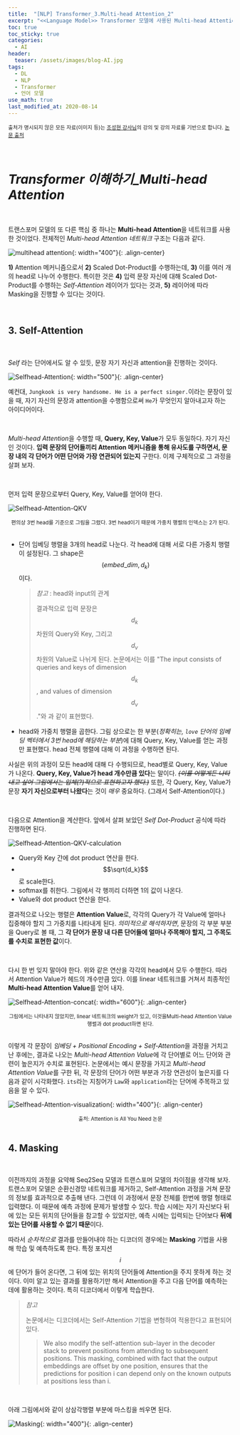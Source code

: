 ```yaml
---
title:  "[NLP] Transformer_3.Multi-head Attention_2"
excerpt: "<<Language Model>> Transformer 모델에 사용된 Multi-head Attention을 알아 보자."
toc: true
toc_sticky: true
categories:
  - AI
header:
  teaser: /assets/images/blog-AI.jpg
tags:
  - DL
  - NLP
  - Transformer
  - 언어 모델
use_math: true
last_modified_at: 2020-08-14
---
```




<sup>출처가 명시되지 않은 모든 자료(이미지 등)는 [조성현 강사님](https://blog.naver.com/chunjein)의 강의 및 강의 자료를 기반으로 합니다. [논문 출처](https://arxiv.org/abs/1706.03762) </sup> 

<br>

# *Transformer 이해하기_Multi-head Attention*

<br>



 트랜스포머 모델의 또 다른 핵심 중 하나는 **Multi-head Attention**을 네트워크를 사용한 것이었다. 전체적인 *Multi-head Attention 네트워크* 구조는 다음과 같다.

![multihead attention]({{site.url}}/assets/images/multihead-attention.png){: width="400"}{: .align-center}

 **1)** Attention 메커니즘으로서 **2)** Scaled Dot-Product를 수행하는데, **3)** 이를 여러 개의 head로 나누어 수행한다. 특이한 것은 **4)** 입력 문장 자신에 대해 Scaled Dot-Product를 수행하는 *Self-Attention* 레이어가 있다는 것과, **5)** 레이어에 따라 Masking을 진행할 수 있다는 것이다.

<br>

## 3. Self-Attention

<br>

 *Self* 라는 단어에서도 알 수 있듯, 문장 자기 자신과 attention을 진행하는 것이다.

![Selfhead-Attention]({{site.url}}/assets/images/self-attention.png){: width="500"}{: .align-center}

 예컨대, `Jungkook is very handsome. He is a perfect singer.`이라는 문장이 있을 때, 자기 자신의 문장과 attention을 수행함으로써 `He`가 무엇인지 알아내고자 하는 아이디어이다.

<br>

 *Multi-head Attention*을 수행할 때, **Query, Key, Value**가 모두 동일하다. 자기 자신인 것이다. **입력 문장의 단어들끼리 Attention 메커니즘을 통해 유사도를 구하면서, 문장 내의 각 단어가 어떤 단어와 가장 연관되어 있는지** 구한다. 이제 구체적으로 그 과정을 살펴 보자.

<br>



 먼저 입력 문장으로부터 Query, Key, Value를 얻어야 한다.

![Selfhead-Attention-QKV]({{site.url}}/assets/images/self-attention-qkv.png)

<center><sup>편의상 3번 head를 기준으로 그림을 그렸다. 3번 head이기 때문에 가중치 행렬의 인덱스는 2가 된다.</sup></center>

<br>

* 단어 임베딩 행렬을 3개의 head로 나눈다. 각 head에 대해 서로 다른 가중치 행렬이 설정된다. 그 shape은 $$(embed\_dim, d_k)$$ 이다.

  > *참고* : head와 input의 관계
  >
  >  결과적으로 입력 문장은 $$d_k$$차원의 Query와 Key, 그리고 $$d_v$$차원의 Value로 나뉘게 된다. 논문에서는 이를 "The input consists of queries and keys of dimension $$d_k$$, and values of dimension $$d_v$$."와 과 같이 표현했다.



* head와 가중치 행렬을 곱한다. 그림 상으로는 한 부분(*정확히는, `love` 단어의 임베딩 벡터에서 3번 head에 해당하는 부분*)에 대해 Query, Key, Value를 얻는 과정만 표현했다. head 전체 행렬에 대해 이 과정을 수행하면 된다.

 사실은 위의 과정이 모든 head에 대해 다 수행되므로, head별로 Query, Key, Value가 나온다. **Query, Key, Value가 head 개수만큼 있다**는 말이다. *~~(이를 어떻게든 나타내고 싶어 그림에서는 입체(?)적으로 표현하고자 했다.)~~* 또한, 각 Query, Key, Value가 문장 **자기 자신으로부터 나왔다**는 것이 *매우* 중요하다. (그래서 Self-Attention이다.)

<br>

 다음으로 Attention을 계산한다. 앞에서 살펴 보았던 *Self Dot-Product* 공식에 따라 진행하면 된다.

![Selfhead-Attention-QKV-calculation]({{site.url}}/assets/images/self-attention-qkv-att.png)

* Query와 Key 간에 dot product 연산을 한다.
* $$\sqrt{d_k}$$로 scale한다.
* softmax를 취한다. 그림에서 각 행끼리 더하면 1의 값이 나온다.
* Value와 dot product 연산을 한다.

 결과적으로 나오는 행렬은 **Attention Value**로, 각각의 Query가 각 Value에 얼마나 집중해야 할지 그 가중치를 나타내게 된다. *의미적으로 해석하자면*, 문장의 각 부분 부분을 Query로 볼 때, 그 **각 단어가 문장 내 다른 단어들에 얼마나 주목해야 할지, 그 주목도를 수치로 표현한 값**이다.

<br>

 다시 한 번 잊지 말아야 한다. 위와 같은 연산을 각각의 head에서 모두 수행한다. 따라서 Attention Value가 헤드의 개수만큼 있다. 이를 linear 네트워크를 거쳐서 최종적인 **Multi-head Attention Value**를 얻어 내자.

![Selfhead-Attention-concat]({{site.url}}/assets/images/self-attention-concat.png){: width="600"}{: .align-center}

<center><sup>그림에서는 나타내지 않았지만, linear 네트워크의 weight가 있고, 이것을Multi-head Attention Value 행렬과 dot product하면 된다.</sup></center>

<br>

 이렇게 각 문장이 *임베딩 + Positional Encoding + Self-Attention*을 과정을 거치고 난 후에는, 결과로 나오는 *Multi-head Attention Value*에 각 단어별로 어느 단어와 관련이 높은지가 수치로 표현된다. 논문에서는 예시 문장을 가지고 *Multi-head Attention Value*를 구한 뒤, 각 문장의 단어가 어떤 부분과 가장 연관성이 높은지를 다음과 같이 시각화했다. `its`라는 지칭어가 `Law`와 `application`라는 단어에 주목하고 있음을 알 수 있다.

![Selfhead-Attention-visualization]({{site.url}}/assets/images/self-attention-paper.png){: width="400"}{: .align-center}

<center><sup>출처: Attention is All You Need 논문</sup></center>

<br>

## 4. Masking

<br>

 이전까지의 과정을 요약해 Seq2Seq 모델과 트랜스포머 모델의 차이점을 생각해 보자. 트랜스포머 모델은 순환신경망 네트워크를 제거하고, Self-Attention 과정을 거쳐 문장의 정보를 효과적으로 추출해 낸다. 그런데 이 과정에서 문장 전체를 한번에 행렬 형태로 입력했다. 이 때문에 예측 과정에 문제가 발생할 수 있다. 학습 시에는 자기 자신보다 뒤에 있는 모든 위치의 단어들을 참고할 수 있었지만, 예측 시에는 입력되는 단어보다 **뒤에 있는 단어를 사용할 수 없기 때문**이다.

 따라서 *순차적으로* 결과를 만들어내야 하는 디코더의 경우에는 **Masking** 기법을 사용해 학습 및 예측하도록 한다. 특정 포지션 $$i$$에 단어가 들어 온다면, 그 뒤에 있는 위치의 단어들에 Attention을 주지 못하게 하는 것이다. 이미 알고 있는 결과를 활용하기만 해서 Attention을 주고 다음 단어를 예측하는 데에 활용하는 것이다. 특히 디코더에서 이렇게 학습한다. 

> *참고* 
>
>  논문에서는 디코더에서는 Self-Attention 기법을 변형하여 적용한다고 표현되어 있다.
>
> > We also modify the self-attention
> > sub-layer in the decoder stack to prevent positions from attending to subsequent positions. This
> > masking, combined with fact that the output embeddings are offset by one position, ensures that the
> > predictions for position i can depend only on the known outputs at positions less than i.

<br>

아래 그림에서와 같이 상삼각행렬 부분에 마스킹을 씌우면 된다.

![Masking]({{site.url}}/assets/images/transformer-masking.png){: width="400"}{: .align-center}